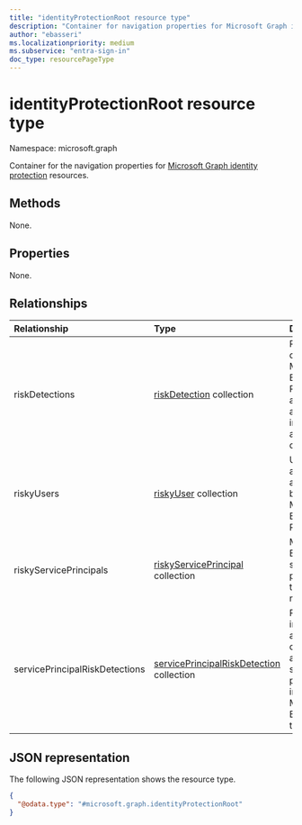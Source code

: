 ```yaml
---
title: "identityProtectionRoot resource type"
description: "Container for navigation properties for Microsoft Graph identity protection resources."
author: "ebasseri"
ms.localizationpriority: medium
ms.subservice: "entra-sign-in"
doc_type: resourcePageType
---
```


# identityProtectionRoot resource type

Namespace: microsoft.graph

Container for the navigation properties for [Microsoft Graph identity protection](identityprotection-overview.md) resources.

## Methods

None.

## Properties

None.

## Relationships
|Relationship|Type|Description|
|:---|:---|:---|
|riskDetections|[riskDetection](../resources/riskdetection.md) collection| Risk detection in Microsoft Entra ID Protection and the associated information about the detection.|
|riskyUsers|[riskyUser](../resources/riskyuser.md) collection|Users that are flagged as at-risk by Microsoft Entra ID Protection. |
|riskyServicePrincipals| [riskyServicePrincipal](riskyserviceprincipal.md) collection | Microsoft Entra service principals that are at risk. |
|servicePrincipalRiskDetections| [servicePrincipalRiskDetection](serviceprincipalriskdetection.md) collection | Represents information about detected at-risk service principals in a Microsoft Entra tenant.|

## JSON representation
The following JSON representation shows the resource type.
<!-- {
  "blockType": "resource",
  "keyProperty": "id",
  "@odata.type": "microsoft.graph.identityProtectionRoot",
  "openType": false
}
-->
``` json
{
  "@odata.type": "#microsoft.graph.identityProtectionRoot"
}
```
